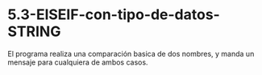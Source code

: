 # 5.3-ElSEIF-con-tipo-de-datos-STRING
El programa realiza una comparación basica de dos nombres, y manda un mensaje para cualquiera de ambos casos.
